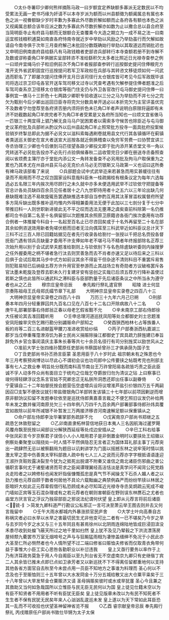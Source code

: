<!-- { "loadSidebar": true } -->
　　○太仆寺署印少卿何熊祥摘陈马政一曰岁额宜定养缺额多寡派无定数民以不均受累法无画一吏书巧缘为奸请不以本寺岁派为额而以州县额徵为额阖属总有属也本色之派一视餋额缺少岁时丰歉为多寡此外尽数折解如额而止各府各有额也本色之派又视阖属总额合该年应派之数为多寡此外尽数折解亦如数为止以撒合总以县合府至当简明臣寺止有府县马额而无银额合无查覆乘今大造之期立为一成不易之法一曰南运宜核钱粮积逋莫如南直各府恃南寺就近岁中举劾以风励之乃举劾虽行而欠解如故请自今南寺俱于次年三月查府解己未批回分数既确始行举劾以其取道远而销批迟也又申明旧例南直府县给繇凡有马政钱粮者吏部咨兵部转行本寺查额若册不到寺解不及数或谬称委角□羊俱据实呈部转咨不准给繇积欠太多者比照近日光禄寺查参之例一曰顽弁宜绳马价子粒旧例前次不角□羊者报部查参转行巡按御史提问住俸粮完方准开支外省武职固宜行巡按提问若军卫军政权在兵部与其转咨文移徒烦如何一问武选而职名了了即屡次提问住俸开支月日该司径行太仓银库皆可考见今后军政既毕该司将选过京卫印屯各官开送车驾司移文过寺以凭查考遇有欠解参提住俸者题准之后车驾司查系京卫径移太仓银库等衙门住支仍与外卫各官改行屯马御史提问住俸一曰事例宜一俵马十三折色十七两路少卿职专验收遂以三分之马为举劾而不并七分之完欠为甄别今后少卿出巡回日臣寺将完欠分数具单开送必以本折完欠为主官评虽优完不及数者宁勿登荐至各府贤否册内须将折色未已角□羊者声说明白原限将逼即有未济不妨截数起角□羊庶完者不为角□羊者受累是又各府所当知也一曰烦文宜省俵马一匹银三十两宜得上驷乃解无良马马户犹困累者以需索多守候苦也除臣近与屯马御史议革府批及兵部听从酌议外以后州县起角□羊止照常批方投寺一面具批府投案候验销岁终掣总即此为据不必另文以滋科索每遇刷卷就用县文代行其各镇循环在蓟镇者类送巡关御史在宣大者送宣大巡按各就近倒换稽查以免穷军劳费一曰协赞宜讲三寺丞协理三少卿也今后俵到马匹径望各路少卿投文即于批内添开某丞堂文书一角以凭转送不必另批告投亦不必先行点验俱候春秋二运收管完日少卿在册送寺丞备照查阅以省烦费主簿厅亦于堂批内添公文一角转发备查不必另用批及拘马户取保重为之累也乃其本尤在州县州县买马必无克价点马必无罚银斯又马政第一义也诏曰这所奏有裨马政该部看了来说
　　○兵部题会试中式武举迩来若甚急而用实甚缓往往有录而不用用而不尽之叹岂国家设科意哉科臣朱一桂疏揭桂有根条议定为每年六选每选必五名限三年内挨次用尽顾行之未久就中亦多未便选用武举不过钦依守把提备等官总计各处员缺四百余员见任者居十之八九世职待用者十之五六以三年论出缺几何悬缺既难注选不易故旋辄告罢遇缺推选本部自当参酌互用其汰革冒滥权属督府所望多方简斥缺出既多推补适均惟内外得相兼委用法无便于此加以三七剖分复于七分中带推旧科一人则世职新进彼此无不平之叹而选法无壅滞之虞矣查前科除第一名仍推都司佥书自第二名至十名俱留部以次题推其余照原卫原籍咨各衙门挨次委用有功荐合例者一体推擢今科自十一名起至百名止已尽咨回矣或于十名外再留至二十名在部其余如例咨送效用新者免嗟伏枥而旧者无泣向偶耳至三科武举近如科臣议总计天下三科不过三百人除已回籍姑据见在者先行收录各给劄付一张授以千把总名赍投各督抚衙门遇有领兵员缺量才委用不许支俸如年老不堪弓马不精者年终报部除名正荐三次始升用以别于会试武举夫题准给劄则上与钦依别下与名色除虗缺听委则内操搜萝之任外握委用之柄不堪者急行汰去则赏善急而去不肖者亦速又足以待后来之三科以后俱于会试后取其马步中式方如前议其余不得妄干但杂途不清则科目不重罢斥易售则犯赃易轻已后纳级五荐方许升用官至参游而止其战场立有奇勋者方议破格罢斥各官汰墨未乾旋及登荐去职未久行复建牙安有惩创之实哉已后须五荐方行降补盖使过若斯之慎也此皆所以通武科之滞科臣与臣部酌量于先后诸臣条议之中所当永为遵守者也从之乙丑
　　穆宗庄皇帝忌辰
　　奉先殿行祭礼遣官祭
　　昭陵  进士何显宗奏陈祖母王氏母郑氏孀节章下礼部
　　大明神宗显皇帝实录卷之四百八十三
　大明神宗显皇帝实录卷之四百八十四
　　万历三十九年六月己巳朔
　　○刑部奏本年四月分轻重罪囚共九百名口见在八百七十二名口开除病故八十二名
　　○庚午礼部署部事右侍郎翁正春以母老乞假省觐不允
　　○辛未南京工部右侍郎徐大任被论其去准回籍听用
　　○壬申总理河道巡抚凤阳等处佥都御史刘士忠题淮安凤阳蝗旱灾伤乞赐行勘分别蠲赈命户部知之
　　○癸酉狭西柏林七占等族番人板的肖等二百三名进献盔甲腰刀准进收赏给纱绢
　　○丙子户部奏浙西杭嘉湖三郡岁当戊申重罹霪潦洊饥为甚士民尚义捐赈除操江都御史丁宾具疏力辞旌建已奉旨辞免外乡官佥事闵溒庆主事朱长春等共七十余员名径行有司分别旌奖以励世风从之
　　○准前大学士张四维孙鬵原任吏部尚书蔡国祯曾孙三才俱承荫为国子生
　　○丁丑吏部尚书孙丕扬言臣蒙  圣恩用臣于八十岁时此  祖宗朝未有之殊恩也今年三月考察预询博访以尽此心不谓初会议也功司郎中公传要挟之帖既考完也刑部主事有七人之救业奉  明旨处分既而南科高节南台王万祚曾阳易各疏皆巧责之臣此臣诚不孚人动多忤众尚有面目立于统均之位哉乞夺爵放归勿为清议之玷  上曰察事已竣何得轻肆浮议念系言官姑不究卿忠正无私朕所洞悉还即出任事以副眷倚
　　○宁夏镇自二十二年始督抚按会题营伍空虚增兵设将议增淮芦盐引价银四万五千两嗣因召□支掣不便改议就引带盐徵银角□羊部转发该镇三十七年部以前项因剿逆而增原非额饷议扣留不发题奉钦依至是巡抚侍郎黄嘉善言裁之不便乞照旧议发仍补给两年未发之数并催河南原兑欠三十四年例八万四千九百余两户部署部事侍郎孙炜具覆宜如故除以前年所减银不补暂发三万两接济移咨河南速解足额以保重镇从之
　　○命户部左侍郎李汝华署掌部务疏辞不允
　　○戊寅南京户部尚书郑继之五疏恳乞休致慰留之
　　○乙卯南直隶柘林营信地获日本夷人三名因航海过暹罗飓风覆舟飘至抚按以闻部议分解狭西延绥等处戍边安插从之
　　○辛巳工科右给事中张凤彩言今岁京察君子误信小人小人暗用君子是非倒置金明时以要挟处王绍徽以例察处秦聚奎以阻挠处一时人情不平然俱隐忍无言者正为国体耳礼部主事丁元荐突出一疏肆然无忌以被察翻局为题目以讥剌讲学为门面以摇撼东林之说牢笼时情以挑激太宰之意中伤善类太宰科部救人疏中有七人三人之说而元荐亦字字根抵语语逢迎王淑抃贪赃败露决裂至今犹为之抵死出脱谓不附秦又谁信之南北诸臣伤邪曲之害公循职言事何尤于诸壑诸贤而苛求之臣闻谭理翼经高洁恬淡是真学问不闻背公死党趋炎走险者之以姱修标也闻发奸指佞慷慨孤忠是真气节不闻操戈下石杀人媚人者之以劲力推也元荐自顾于数者何居他不具论六载黜幽之典禁例森严而纷纷竿牍以林居之臣暗奸大权此正元荐辈假借行私恐顾成未必尽知耳近光禄寺寺丞吴炯疏云宪成不峻门墙如正宾等玉石混杂理或有之若元荐者在朝则害朝臣在野则误东林赝石之尤者也庙堂方厌言官之浮议乃独容部臣之邪说法纪谓何伏望  皇上即从元荐言将前后诸臣＜锍-釒＞简发九卿科道严行勘议公私邪正一言可决至萧云举王图去则并去又何言哉留中
　　○壬午大雨水都城内外暴涨损官民庐舍
　　○大学士叶向高奏自古称祸灾者必曰水旱以水旱之害最切民生尤非他变可比二者有一已不堪矣乃今岁之旱与去岁同今岁之水又与三十五年同且有甚焉徐州以北阴雨连绵陆地皆成巨浸田渰没禾黍尽收到处蝗飞蔽天所过之地千里如扫然  皇上犹不及见乃辇毂之下洪流漂荡房屋倾颓九衢罢市万室无烟啼号之声与与狂飈猛雨相为凄惨盖缙绅不免况于小民此亦  大圣至仁所必恻然者也今人情所望不过二端曰修省曰赈恤夫修省而仅取青衣角带何益于事惟大小臣工实心思咎各勤职业以补愆违我
　　皇上又亟行要务以率作于上乃有济耳政务莫急于用人今自阁臣以至九列台省无不空虚南京九卿只有史继偕丁宾二人其余皆已推未点即已点如卫承芳者又以新巡抚不下不得离任留都重地何以支持其他各省方面官自去秋至今未尝点用一员臣不知地方之事谁为料理而  圣心何以不念及也于至赈恤则三十五年曾以大水发冏金十万分五城给散又出大仓粟平粜矣于三十八年曾以大旱发帑金仓粟赈济又请  圣母捐赈矣彼时或水或旱犹廑  圣心今且兼之其救助又当何如急哉国所以立惟臣与民无臣无民何以为国  皇上徒见仕籍未空以为有臣不知贤者不用用者不听有臣犹无臣矣  皇上徒见版章未改以为有民不知死者不生生者不保有民犹无民矣年来人心汹汹乱逡巡未发  皇上遂以为天下常如此耳臣恐其一乱而不可收拾也伏望圣神留神省览不报
　　○乙酉  睿宗献皇帝忌辰  奉先殿行祭礼  丙戌赠原任户部尚书致仕毕锵为太子太保
